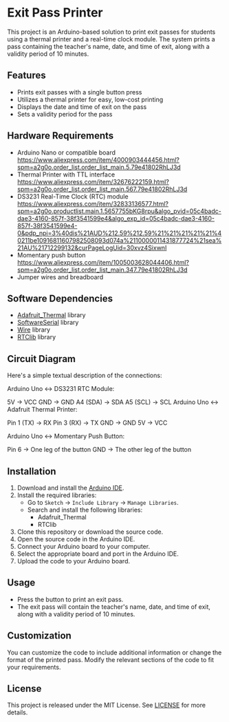 # Exit Pass Printer

This project is an Arduino-based solution to print exit passes for students using a thermal printer and a real-time clock module. The system prints a pass containing the teacher's name, date, and time of exit, along with a validity period of 10 minutes.

## Features

- Prints exit passes with a single button press
- Utilizes a thermal printer for easy, low-cost printing
- Displays the date and time of exit on the pass
- Sets a validity period for the pass

## Hardware Requirements

- Arduino Nano or compatible board https://www.aliexpress.com/item/4000903444456.html?spm=a2g0o.order_list.order_list_main.5.79e41802RhLJ3d
- Thermal Printer with TTL interface https://www.aliexpress.com/item/32676222159.html?spm=a2g0o.order_list.order_list_main.567.79e41802RhLJ3d
- DS3231 Real-Time Clock (RTC) module https://www.aliexpress.com/item/32833136577.html?spm=a2g0o.productlist.main.1.5657755bKG8rpu&algo_pvid=05c4badc-dae3-4160-857f-38f3541599e4&algo_exp_id=05c4badc-dae3-4160-857f-38f3541599e4-0&pdp_npi=3%40dis%21AUD%212.59%212.59%21%21%21%21%21%40211be10916811607982508093d074a%2110000011431877724%21sea%21AU%21712299132&curPageLogUid=30xvz4SixwnI
- Momentary push button https://www.aliexpress.com/item/1005003628044406.html?spm=a2g0o.order_list.order_list_main.347.79e41802RhLJ3d
- Jumper wires and breadboard

## Software Dependencies

- [Adafruit_Thermal](https://github.com/adafruit/Adafruit-Thermal-Printer-Library) library
- [SoftwareSerial](https://www.arduino.cc/en/Reference/softwareSerial) library
- [Wire](https://www.arduino.cc/en/Reference/Wire) library
- [RTClib](https://github.com/adafruit/RTClib) library

## Circuit Diagram

Here's a simple textual description of the connections:

Arduino Uno <-> DS3231 RTC Module:

5V -> VCC
GND -> GND
A4 (SDA) -> SDA
A5 (SCL) -> SCL
Arduino Uno <-> Adafruit Thermal Printer:

Pin 1 (TX) -> RX
Pin 3 (RX) -> TX
GND -> GND
5V -> VCC

Arduino Uno <-> Momentary Push Button:

Pin 6 -> One leg of the button
GND -> The other leg of the button 


## Installation

1. Download and install the [Arduino IDE](https://www.arduino.cc/en/software).
2. Install the required libraries:
   - Go to `Sketch` -> `Include Library` -> `Manage Libraries`.
   - Search and install the following libraries:
     - Adafruit_Thermal
     - RTClib
3. Clone this repository or download the source code.
4. Open the source code in the Arduino IDE.
5. Connect your Arduino board to your computer.
6. Select the appropriate board and port in the Arduino IDE.
7. Upload the code to your Arduino board.

## Usage

- Press the button to print an exit pass.
- The exit pass will contain the teacher's name, date, and time of exit, along with a validity period of 10 minutes.

## Customization

You can customize the code to include additional information or change the format of the printed pass. Modify the relevant sections of the code to fit your requirements.

## License

This project is released under the MIT License. See [LICENSE](LICENSE) for more details.
